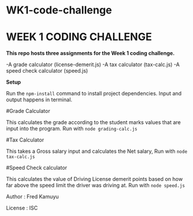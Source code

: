 # WK1-code-challenge
# WEEK 1 CODING CHALLENGE


**This repo hosts three assignments for the Week 1 coding challenge.**

-A grade calculator (license-demerit.js)
-A tax calculator (tax-calc.js)
-A speed check calculator (speed.js)

**Setup**

Run the `npm-install` command to install project dependencies. Input and output happens in terminal.

#Grade Calculator

This calculates the grade according to the student marks values that are input into the program.
Run with `node grading-calc.js`

#Tax Calculator

This takes a Gross salary input and calculates the Net salary, 
Run with `node tax-calc.js`

#Speed Check calculator

This calculates the value of Driving License demerit points based on how far above the speed limit the driver was driving at.
Run with `node speed.js`

Author : Fred Kamuyu

License : ISC

